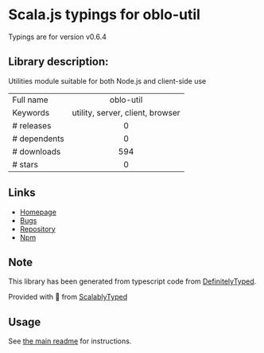
# Scala.js typings for oblo-util

Typings are for version v0.6.4

## Library description:
Utilities module suitable for both Node.js and client-side use

|                    |                 |
| ------------------ | :-------------: |
| Full name          | oblo-util |
| Keywords           | utility, server, client, browser |
| # releases         | 0 |
| # dependents       | 0 |
| # downloads        | 594 |
| # stars            | 0 |

## Links
- [Homepage](https://github.com/Oblosys/oblo-util#readme)
- [Bugs](https://github.com/Oblosys/oblo-util/issues)
- [Repository](https://github.com/Oblosys/oblo-util)
- [Npm](https://www.npmjs.com/package/oblo-util)
    


## Note
This library has been generated from typescript code from [DefinitelyTyped](https://definitelytyped.org).

Provided with :purple_heart: from [ScalablyTyped](https://github.com/oyvindberg/ScalablyTyped)

## Usage
See [the main readme](../../readme.md) for instructions.


